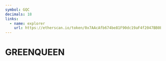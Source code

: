 ```yaml
---
symbol: GQC
decimals: 18
links:
  - name: explorer
    url: https://etherscan.io/token/0x7AAcAfb674be81F90dc19aF4f2047BB0EBAfbbe5
---
```


# GREENQUEEN
